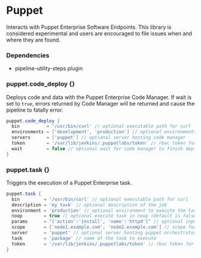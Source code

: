 # Puppet

Interacts with Puppet Enterprise Software Endpoints. This library is considered experimental and users are encouraged to file issues when and where they are found.

### Dependencies

- pipeline-utility-steps plugin

### puppet.code_deploy {}
Deploys code and data with the Puppet Enterprise Code Manager. If wait is set to `true`, errors returned by Code Manager will be returned and cause the pipeline to fatally error.

```groovy
puppet.code_deploy {
  bin          = '/usr/bin/curl' // optional executable path for curl
  environments = ['development', 'production'] // optional environments to deploy (default is to deploy all environments)
  servers      = ['puppet'] // optional server hosting code manager
  token        = '/var/lib/jenkins/.puppetlabs/token' // rbac token for deploying with code manager
  wait         = false // optional wait for code manager to finish deployment
}
```

### puppet.task {}
Triggers the execution of a Puppet Enterprise task.

```groovy
puppet.task {
  bin         = '/usr/bin/curl' // optional executable path for curl
  description = 'my task' // optional description of the job
  environment = 'production' // optional environment to execute the task on (default is production)
  noop        = true // optional execute task in noop (default is false)
  params      = "['action':'install', 'name':'httpd']" // optional input parameters (default is empty)
  scope       = ['node1.example.com', 'node2.example.com'] // scope for deployment (if string, will be passed as `node_group` or `application`; if array of strings, will be passed as `nodes` or `query`; internal logic attempts to correctly determine which)
  server      = 'puppet' // optional server hosting puppet orchestrator
  task        = 'package' // name of the task to execute
  token       = '/var/lib/jenkins/.puppetlabs/token' // rbac token for executing tasks
}
```
